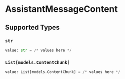 # AssistantMessageContent


## Supported Types

### `str`

```python
value: str = /* values here */
```

### `List[models.ContentChunk]`

```python
value: List[models.ContentChunk] = /* values here */
```

